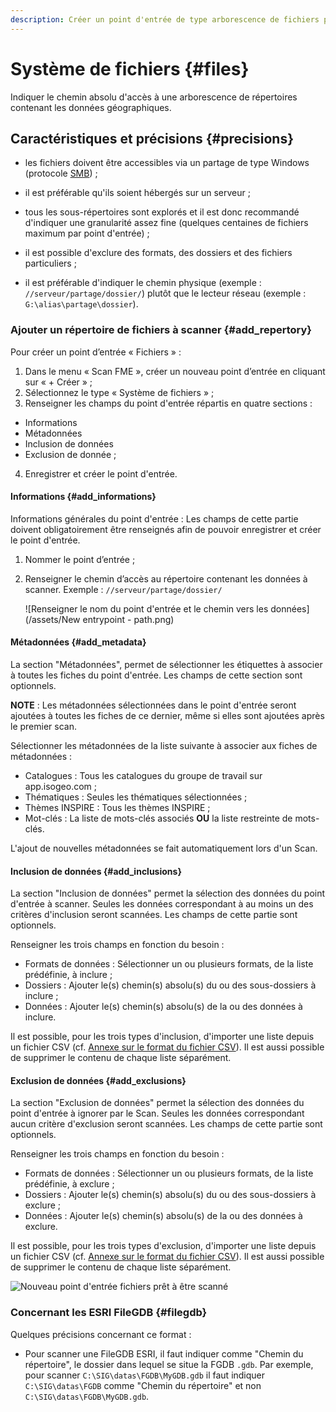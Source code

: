 ```yaml
---
description: Créer un point d'entrée de type arborescence de fichiers pour le Scan FME Isogeo
---
```


# Système de fichiers <i class="fa fa-folder-open"></i> {#files}

Indiquer le chemin absolu d'accès à une arborescence de répertoires contenant les données géographiques.

## Caractéristiques et précisions {#precisions}

* les fichiers doivent être accessibles via un partage de type Windows (protocole [SMB](https://fr.wikipedia.org/wiki/Server_Message_Block)) ;

* il est préférable qu'ils soient hébergés sur un serveur ;

* tous les sous-répertoires sont explorés et il est donc recommandé d'indiquer une granularité assez fine (quelques centaines de fichiers maximum par point d'entrée) ;

* il est possible d'exclure des formats, des dossiers et des fichiers particuliers ;

* il est préférable d'indiquer le chemin physique (exemple : `//serveur/partage/dossier/`) plutôt que le lecteur réseau (exemple : `G:\alias\partage\dossier`).

### Ajouter un répertoire de fichiers à scanner {#add_repertory}

Pour créer un point d’entrée « Fichiers » :

1. Dans le menu « Scan FME », créer un nouveau point d’entrée en cliquant sur « + Créer » ;
2. Sélectionnez le type « Système de fichiers » ;
3. Renseigner les champs du point d'entrée répartis en quatre sections : 
  * Informations 
  * Métadonnées 
  * Inclusion de données 
  * Exclusion de donnée ;
4. Enregistrer et créer le point d'entrée.

#### Informations {#add_informations}

Informations générales du point d'entrée : Les champs de cette partie doivent obligatoirement être renseignés afin de pouvoir enregistrer et créer le point d'entrée.

1. Nommer le point d’entrée ;
2. Renseigner le chemin d’accès au répertoire contenant les données à scanner. Exemple : `//serveur/partage/dossier/`

    ![Renseigner le nom du point d'entrée et le chemin vers les données](/assets/New entrypoint - path.png)

#### Métadonnées {#add_metadata}

La section "Métadonnées", permet de sélectionner les étiquettes à associer à toutes les fiches du point d'entrée. Les champs de cette section sont optionnels.

**NOTE** : Les métadonnées sélectionnées dans le point d'entrée seront ajoutées à toutes les fiches de ce dernier, même si elles sont ajoutées après le premier scan.

Sélectionner les métadonnées de la liste suivante à associer aux fiches de métadonnées :

* Catalogues : Tous les catalogues du groupe de travail sur app.isogeo.com ;
* Thématiques : Seules les thématiques sélectionnées ;
* Thèmes INSPIRE : Tous les thèmes INSPIRE ;
* Mot-clés : La liste de mots-clés associés **OU** la liste restreinte de mots-clés.

L'ajout de nouvelles métadonnées se fait automatiquement lors d'un Scan.

#### Inclusion de données {#add_inclusions}

La section "Inclusion de données" permet la sélection des données du point d'entrée à scanner. Seules les données correspondant à au moins un des critères d'inclusion seront scannées. Les champs de cette partie sont optionnels.

Renseigner les trois champs en fonction du besoin :

* Formats de données : Sélectionner un ou plusieurs formats, de la liste prédéfinie, à inclure ;
* Dossiers : Ajouter le(s) chemin(s) absolu(s) du ou des sous-dossiers à inclure ;
* Données : Ajouter le(s) chemin(s) absolu(s) de la ou des données à inclure.

Il est possible, pour les trois types d'inclusion, d'importer une liste depuis un fichier CSV (cf. [Annexe sur le format du fichier CSV](appendices/csv.md)). Il est aussi possible de supprimer le contenu de chaque liste séparément.

#### Exclusion de données {#add_exclusions}

La section "Exclusion de données" permet la sélection des données du point d'entrée à ignorer par le Scan. Seules les données correspondant aucun critère d'exclusion seront scannées. Les champs de cette partie sont optionnels.

Renseigner les trois champs en fonction du besoin :

* Formats de données : Sélectionner un ou plusieurs formats, de la liste prédéfinie, à exclure ;
* Dossiers : Ajouter le(s) chemin(s) absolu(s) du ou des sous-dossiers à exclure ;
* Données : Ajouter le(s) chemin(s) absolu(s) de la ou des données à exclure.

Il est possible, pour les trois types d'exclusion, d'importer une liste depuis un fichier CSV (cf. [Annexe sur le format du fichier CSV](appendices/csv.md)). Il est aussi possible de supprimer le contenu de chaque liste séparément.

![Nouveau point d'entrée fichiers prêt à être scanné](/assets/new_files_ready.png)

### Concernant les ESRI FileGDB {#filegdb}

Quelques précisions concernant ce format :

* Pour scanner une FileGDB ESRI, il faut indiquer comme "Chemin du répertoire", le dossier dans lequel se situe la FGDB `.gdb`. Par exemple, pour scanner `C:\SIG\datas\FGDB\MyGDB.gdb` il faut indiquer `C:\SIG\datas\FGDB` comme "Chemin du répertoire" et non `C:\SIG\datas\FGDB\MyGDB.gdb`.
